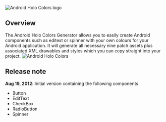 ![Android Holo Colors logo](http://android-holo-colors.com/H-256.png)

Overview
--------
The Android Holo Colors Generator allows you to easily create Android components such as editext or spinner with your own colours for your Android application. It will generate all necessary nine patch assets plus associated XML drawables and styles which you can copy straight into your project. 
![Android Holo Colors](http://android-holo-colors.com/preview2.png)

Release note
------------
__Aug 19, 2012__: Initial version containing the following components
* Button
* EditText
* CheckBox
* RadioButton
* Spinner
